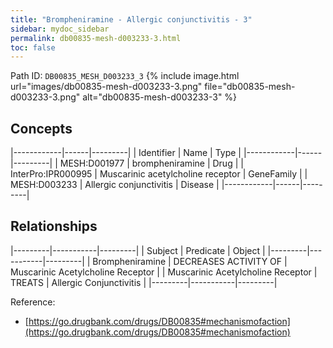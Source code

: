 ```yaml
---
title: "Brompheniramine - Allergic conjunctivitis - 3"
sidebar: mydoc_sidebar
permalink: db00835-mesh-d003233-3.html
toc: false 
---
```



Path ID: `DB00835_MESH_D003233_3`
{% include image.html url="images/db00835-mesh-d003233-3.png" file="db00835-mesh-d003233-3.png" alt="db00835-mesh-d003233-3" %}

## Concepts

|------------|------|---------|
| Identifier | Name | Type    |
|------------|------|---------|
| MESH:D001977 | brompheniramine | Drug |
| InterPro:IPR000995 | Muscarinic acetylcholine receptor | GeneFamily |
| MESH:D003233 | Allergic conjunctivitis | Disease |
|------------|------|---------|

## Relationships

|---------|-----------|---------|
| Subject | Predicate | Object  |
|---------|-----------|---------|
| Brompheniramine | DECREASES ACTIVITY OF | Muscarinic Acetylcholine Receptor |
| Muscarinic Acetylcholine Receptor | TREATS | Allergic Conjunctivitis |
|---------|-----------|---------|

Reference: 
  - [https://go.drugbank.com/drugs/DB00835#mechanismofaction](https://go.drugbank.com/drugs/DB00835#mechanismofaction)
